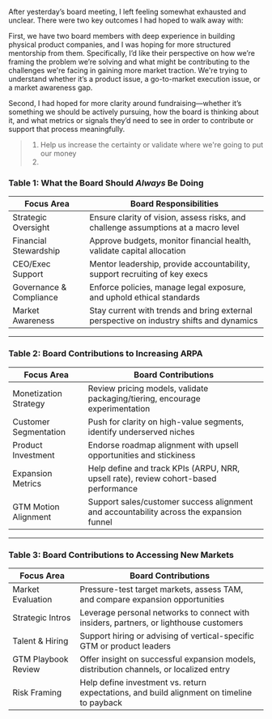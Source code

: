 After yesterday’s board meeting, I left feeling somewhat exhausted and unclear. There were two key outcomes I had hoped to walk away with:

First, we have two board members with deep experience in building physical product companies, and I was hoping for more structured mentorship from them. Specifically, I’d like their perspective on how we’re framing the problem we’re solving and what might be contributing to the challenges we're facing in gaining more market traction. We're trying to understand whether it’s a product issue, a go-to-market execution issue, or a market awareness gap.

Second, I had hoped for more clarity around fundraising—whether it’s something we should be actively pursuing, how the board is thinking about it, and what metrics or signals they’d need to see in order to contribute or support that process meaningfully.

> 1. Help us increase the certainty or validate where we're going to put our money
> 2. 

### Table 1: What the Board Should _Always_ Be Doing

|**Focus Area**|**Board Responsibilities**|
|---|---|
|Strategic Oversight|Ensure clarity of vision, assess risks, and challenge assumptions at a macro level|
|Financial Stewardship|Approve budgets, monitor financial health, validate capital allocation|
|CEO/Exec Support|Mentor leadership, provide accountability, support recruiting of key execs|
|Governance & Compliance|Enforce policies, manage legal exposure, and uphold ethical standards|
|Market Awareness|Stay current with trends and bring external perspective on industry shifts and dynamics|

---

### Table 2: Board Contributions to Increasing ARPA

| **Focus Area**        | **Board Contributions**                                                                 |
| --------------------- | --------------------------------------------------------------------------------------- |
| Monetization Strategy | Review pricing models, validate packaging/tiering, encourage experimentation            |
| Customer Segmentation | Push for clarity on high-value segments, identify underserved niches                    |
| Product Investment    | Endorse roadmap alignment with upsell opportunities and stickiness                      |
| Expansion Metrics     | Help define and track KPIs (ARPU, NRR, upsell rate), review cohort-based performance    |
| GTM Motion Alignment  | Support sales/customer success alignment and accountability across the expansion funnel |

---

### Table 3: Board Contributions to Accessing New Markets

| **Focus Area**      | **Board Contributions**                                                                    |
| ------------------- | ------------------------------------------------------------------------------------------ |
| Market Evaluation   | Pressure-test target markets, assess TAM, and compare expansion opportunities              |
| Strategic Intros    | Leverage personal networks to connect with insiders, partners, or lighthouse customers     |
| Talent & Hiring     | Support hiring or advising of vertical-specific GTM or product leaders                     |
| GTM Playbook Review | Offer insight on successful expansion models, distribution channels, or localized entry    |
| Risk Framing        | Help define investment vs. return expectations, and build alignment on timeline to payback |
